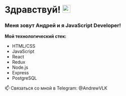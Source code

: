 # Здравствуй! <img src="https://c0.klipartz.com/pngpicture/806/254/gratis-png-emoji-de-la-onda-que-agita-la-mano-ola-thumbnail.png" width="25px"/>

### Меня зовут Андрей и я JavaScript Developer!

**Мой технологический стек:**
* HTML/CSS
* JavaScript
* React
* Redux
* Node.js
* Express
* PostgreSQL

📫 Связаться со мной в Telegram: @AndrewVLK

<!--
**AndVK/AndVK** is a ✨ _special_ ✨ repository because its `README.md` (this file) appears on your GitHub profile.

Here are some ideas to get you started:

- 🔭 I’m currently working on ...
- 🌱 I’m currently learning ...
- 👯 I’m looking to collaborate on ...
- 🤔 I’m looking for help with ...
- 💬 Ask me about ...
- 📫 How to reach me: ...
- 😄 Pronouns: ...
- ⚡ Fun fact: ...
-->
